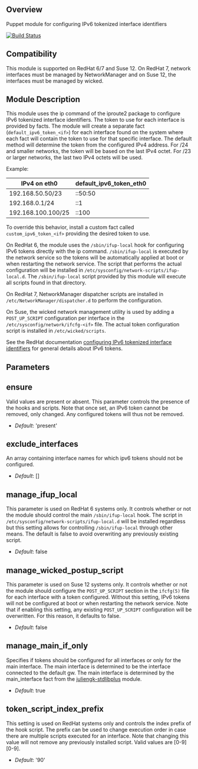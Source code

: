 ## Overview

Puppet module for configuring IPv6 tokenized interface identifiers

[![Build Status](https://travis-ci.org/boandersson/puppet-module-ipv6token.svg?branch=master)](https://travis-ci.org/boandersson/puppet-module-ipv6token)

## Compatibility

This module is supported on RedHat 6/7 and Suse 12.
On RedHat 7, network interfaces must be managed by NetworkManager and on Suse 12, the interfaces must be managed by wicked.

## Module Description

This module uses the ip command of the iproute2 package to configure IPv6 tokenized interface identifiers.
The token to use for each interface is provided by facts. The module will create a separate fact (`default_ipv6_token_<if>`) for each interface found on the system where each fact will contain the token to use for that specific interface.
The default method will determine the token from the configured IPv4 address. For /24 and smaller networks, the token will be based on the last IPv4 octet.
For /23 or larger networks, the last two IPv4 octets will be used.

Example:

IPv4 on eth0 | default_ipv6_token_eth0
-------------|------------------------
192.168.50.50/23   | ::50:50
192.168.0.1/24     | ::1
192.168.100.100/25 | ::100

To override this behavior, install a custom fact called `custom_ipv6_token_<if>` providing the desired token to use.

On RedHat 6, the module uses the `/sbin/ifup-local` hook for configuring IPv6 tokens directly with the ip command. `/sbin/ifup-local` is executed by the network service so the tokens will be automatically applied at boot or when restarting the network service.
The script that performs the actual configuration will be installed in `/etc/sysconfig/network-scripts/ifup-local.d`. The `/sbin/ifup-local` script provided by this module will execute all scripts found in that directory.

On RedHat 7, NetworkManager dispatcher scripts are installed in `/etc/NetworkManager/dispatcher.d` to perform the configuration.

On Suse, the wicked network management utility is used by adding a `POST_UP_SCRIPT` configuration per interface in the `/etc/sysconfig/network/ifcfg-<if>` file. The actual token configuration script is installed in `/etc/wicked/scripts`.

See the RedHat documentation [configuring IPv6 tokenized interface identifiers](https://access.redhat.com/documentation/en-US/Red_Hat_Enterprise_Linux/6/html/Deployment_Guide/s2-Configuring_IPv6_Tokenized_Interface_Identifiers.html) for general details about IPv6 tokens.

## Parameters

ensure
------
Valid values are present or absent. This parameter controls the presence of the hooks and scripts.
Note that once set, an IPv6 token cannot be removed, only changed. Any configured tokens will thus not be removed.

- *Default*: 'present'

exclude_interfaces
------------------
An array containing interface names for which ipv6 tokens should not be configured.

- *Default*: []

manage_ifup_local
-----------------
This parameter is used on RedHat 6 systems only.
It controls whether or not the module should control the main `/sbin/ifup-local` hook. The script in `/etc/sysconfig/network-scripts/ifup-local.d` will be installed regardless but this setting allows for controlling `/sbin/ifup-local` through other means.
The default is false to avoid overwriting any previously existing script.

- *Default*: false

manage_wicked_postup_script
---------------------------
This parameter is used on Suse 12 systems only.
It controls whether or not the module should configure the
`POST_UP_SCRIPT` section in the `ifcfg(5)` file for each
interface with a token configured.
Without this setting, IPv6 tokens will not be configured at boot
or when restarting the network service.
Note that if enabling this setting, any existing `POST_UP_SCRIPT` configuration will be overwritten. For this reason, it defaults to false.

- *Default*: false

manage_main_if_only
-------------------
Specifies if tokens should be configured for all interfaces or only for the main interface. The main interface is determined to be the interface connected to the default gw. The main interface is determined by the main_interface fact from the [juliengk-stdlibplus](https://github.com/juliengk/puppet-stdlibplus) module.

- *Default*: true

token_script_index_prefix
-------------------------
This setting is used on RedHat systems only and controls the index prefix of the hook script. The prefix can be used to change execution order in case there are multiple scripts executed for an interface.
Note that changing this value will not remove any previously installed script.
Valid values are [0-9][0-9].

- *Default*: '90'
